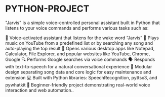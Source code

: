 # PYTHON-PROJECT
"Jarvis" is a simple voice-controlled personal assistant built in Python that listens to your voice commands and performs various tasks such as:

🎤 Voice-activated assistant that listens for the wake word “Jarvis”
🎵 Plays music on YouTube from a predefined list or by searching any song and auto-playing the top result
📂 Opens various desktop apps like Notepad, Calculator, File Explorer, and popular websites like YouTube, Chrome, Google
🔍 Performs Google searches via voice commands
🗣️ Responds with text-to-speech for a natural conversational experience
🧩 Modular design separating song data and core logic for easy maintenance and extension
💻 Built with Python libraries: SpeechRecognition, pyttsx3, and pywhatkit
🚀 Beginner-friendly project demonstrating real-world voice interaction and web automation..

